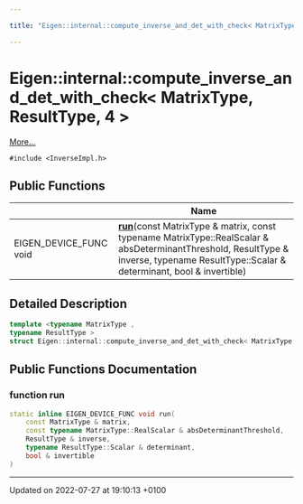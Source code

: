 ```yaml
---

title: "Eigen::internal::compute_inverse_and_det_with_check< MatrixType, ResultType, 4 >"

---
```


# Eigen::internal::compute_inverse_and_det_with_check< MatrixType, ResultType, 4 >



 [More...](#detailed-description)


`#include <InverseImpl.h>`

## Public Functions

|                | Name           |
| -------------- | -------------- |
| EIGEN_DEVICE_FUNC void | **[run](http://example.org/classes/structeigen_1_1internal_1_1compute__inverse__and__det__with__check_3_01matrixtype_00_01resulttype_00_014_01_4/#function-run)**(const MatrixType & matrix, const typename MatrixType::RealScalar & absDeterminantThreshold, ResultType & inverse, typename ResultType::Scalar & determinant, bool & invertible) |

## Detailed Description

```cpp
template <typename MatrixType ,
typename ResultType >
struct Eigen::internal::compute_inverse_and_det_with_check< MatrixType, ResultType, 4 >;
```

## Public Functions Documentation

### function run

```cpp
static inline EIGEN_DEVICE_FUNC void run(
    const MatrixType & matrix,
    const typename MatrixType::RealScalar & absDeterminantThreshold,
    ResultType & inverse,
    typename ResultType::Scalar & determinant,
    bool & invertible
)
```


-------------------------------

Updated on 2022-07-27 at 19:10:13 +0100